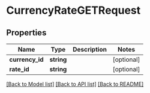 # CurrencyRateGETRequest

## Properties
Name | Type | Description | Notes
------------ | ------------- | ------------- | -------------
**currency_id** | **string** |  | [optional] 
**rate_id** | **string** |  | [optional] 

[[Back to Model list]](../README.md#documentation-for-models) [[Back to API list]](../README.md#documentation-for-api-endpoints) [[Back to README]](../README.md)



